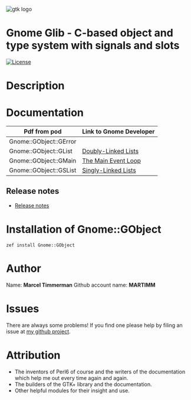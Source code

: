 ![gtk logo][logo]

# Gnome Glib - C-based object and type system with signals and slots

[![License](http://martimm.github.io/label/License-label.svg)](http://www.perlfoundation.org/artistic_license_2_0)

# Description

# Documentation

| Pdf from pod | Link to Gnome Developer |
|-------|--------------|
| Gnome::GObject::GError |
| Gnome::GObject::GList |  [Doubly-Linked Lists][GList]
| Gnome::GObject::GMain |  [The Main Event Loop][GMain]
| Gnome::GObject::GSList |  [Singly-Linked Lists][GSList]

## Release notes
* [Release notes][changes]

# Installation of Gnome::GObject

`zef install Gnome::GObject`


# Author

Name: **Marcel Timmerman**
Github account name: **MARTIMM**

# Issues

There are always some problems! If you find one please help by filing an issue at [my github project](https://github.com/MARTIMM/perl6-gnome-glib/issues).

# Attribution
* The inventors of Perl6 of course and the writers of the documentation which help me out every time again and again.
* The builders of the GTK+ library and the documentation.
* Other helpful modules for their insight and use.

[//]: # (---- [refs] ----------------------------------------------------------)
[changes]: https://github.com/MARTIMM/perl6-gnome-glib/blob/master/CHANGES.md
[logo]: https://github.com/MARTIMM/perl6-gnome-glib/blob/master/doc/images/gtk-logo-100.png

[glist]: https://developer.gnome.org/glib/stable/glib-Doubly-Linked-Lists.html
[gmain]: https://developer.gnome.org/glib/stable/glib-The-Main-Event-Loop.html
[gslist]: https://developer.gnome.org/glib/stable/glib-Singly-Linked-Lists.html
[gerror]: https://developer.gnome.org/glib/stable/glib-Error-Reporting.html


[//]: # (https://nbviewer.jupyter.org/github/MARTIMM/gtk-v3/blob/master/doc/GObject.pdf)
[//]: # (Pod documentation rendered with)
[//]: # (pod-render.pl6 --pdf --g=github.com/MARTIMM/perl6-gnome-glib lib)
